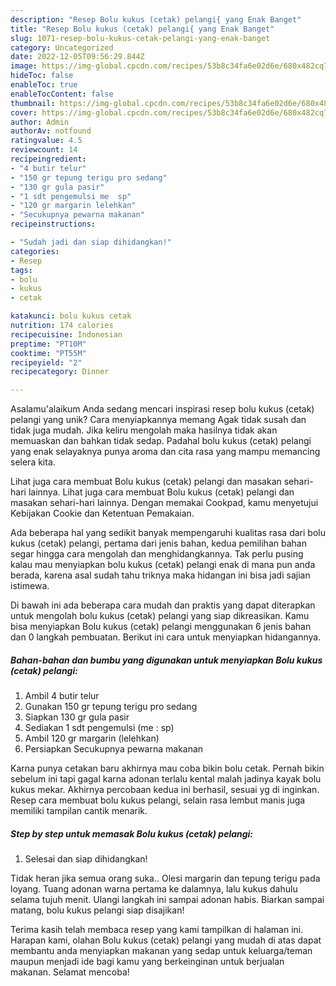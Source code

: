 ```yaml
---
description: "Resep Bolu kukus (cetak) pelangi{ yang Enak Banget"
title: "Resep Bolu kukus (cetak) pelangi{ yang Enak Banget"
slug: 1071-resep-bolu-kukus-cetak-pelangi-yang-enak-banget
category: Uncategorized
date: 2022-12-05T09:56:29.844Z
image: https://img-global.cpcdn.com/recipes/53b8c34fa6e02d6e/680x482cq70/bolu-kukus-cetak-pelangi-foto-resep-utama.jpg
hideToc: false
enableToc: true
enableTocContent: false
thumbnail: https://img-global.cpcdn.com/recipes/53b8c34fa6e02d6e/680x482cq70/bolu-kukus-cetak-pelangi-foto-resep-utama.jpg
cover: https://img-global.cpcdn.com/recipes/53b8c34fa6e02d6e/680x482cq70/bolu-kukus-cetak-pelangi-foto-resep-utama.jpg
author: Admin
authorAv: notfound
ratingvalue: 4.5
reviewcount: 14
recipeingredient:
- "4 butir telur"
- "150 gr tepung terigu pro sedang"
- "130 gr gula pasir"
- "1 sdt pengemulsi me  sp"
- "120 gr margarin lelehkan"
- "Secukupnya pewarna makanan"
recipeinstructions:

- "Sudah jadi dan siap dihidangkan!"
categories:
- Resep
tags:
- bolu
- kukus
- cetak

katakunci: bolu kukus cetak 
nutrition: 174 calories
recipecuisine: Indonesian
preptime: "PT10M"
cooktime: "PT55M"
recipeyield: "2"
recipecategory: Dinner

---
```



Asalamu'alaikum Anda sedang mencari inspirasi resep bolu kukus (cetak) pelangi yang unik? Cara menyiapkannya memang Agak tidak susah dan tidak juga mudah. Jika keliru mengolah maka hasilnya tidak akan memuaskan dan bahkan tidak sedap. Padahal bolu kukus (cetak) pelangi yang enak selayaknya punya aroma dan cita rasa yang mampu memancing selera kita.


Lihat juga cara membuat Bolu kukus (cetak) pelangi dan masakan sehari-hari lainnya. Lihat juga cara membuat Bolu kukus (cetak) pelangi dan masakan sehari-hari lainnya. Dengan memakai Cookpad, kamu menyetujui Kebijakan Cookie dan Ketentuan Pemakaian.

Ada beberapa hal yang sedikit banyak mempengaruhi kualitas rasa dari bolu kukus (cetak) pelangi, pertama dari jenis bahan, kedua pemilihan bahan segar hingga cara mengolah dan menghidangkannya. Tak perlu pusing kalau mau menyiapkan bolu kukus (cetak) pelangi enak di mana pun anda berada, karena asal sudah tahu triknya maka hidangan ini bisa jadi sajian istimewa.


Di bawah ini ada beberapa cara mudah dan praktis yang dapat diterapkan untuk mengolah bolu kukus (cetak) pelangi yang siap dikreasikan. Kamu bisa menyiapkan Bolu kukus (cetak) pelangi menggunakan 6 jenis bahan dan 0 langkah pembuatan. Berikut ini cara untuk menyiapkan hidangannya.

<!--inarticleads1-->

##### Bahan-bahan dan bumbu yang digunakan untuk menyiapkan Bolu kukus (cetak) pelangi:

1. Ambil 4 butir telur
1. Gunakan 150 gr tepung terigu pro sedang
1. Siapkan 130 gr gula pasir
1. Sediakan 1 sdt pengemulsi (me : sp)
1. Ambil 120 gr margarin (lelehkan)
1. Persiapkan Secukupnya pewarna makanan


Karna punya cetakan baru akhirnya mau coba bikin bolu cetak. Pernah bikin sebelum ini tapi gagal karna adonan terlalu kental malah jadinya kayak bolu kukus mekar. Akhirnya percobaan kedua ini berhasil, sesuai yg di inginkan. Resep cara membuat bolu kukus pelangi, selain rasa lembut manis juga memiliki tampilan cantik menarik. 

<!--inarticleads2-->

##### Step by step untuk memasak Bolu kukus (cetak) pelangi:


1. Selesai dan siap dihidangkan!

Tidak heran jika semua orang suka.. Olesi margarin dan tepung terigu pada loyang. Tuang adonan warna pertama ke dalamnya, lalu kukus dahulu selama tujuh menit. Ulangi langkah ini sampai adonan habis. Biarkan sampai matang, bolu kukus pelangi siap disajikan! 

Terima kasih telah membaca resep yang kami tampilkan di halaman ini. Harapan kami, olahan Bolu kukus (cetak) pelangi yang mudah di atas dapat membantu anda menyiapkan makanan yang sedap untuk keluarga/teman maupun menjadi ide bagi kamu yang berkeinginan untuk berjualan makanan. Selamat mencoba!
